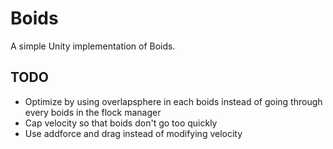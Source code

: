 # Boids
A simple Unity implementation of Boids.


TODO
------------------
- Optimize by using overlapsphere in each boids instead of going through every boids in the flock manager
- Cap velocity so that boids don't go too quickly
- Use addforce and drag instead of modifying velocity
